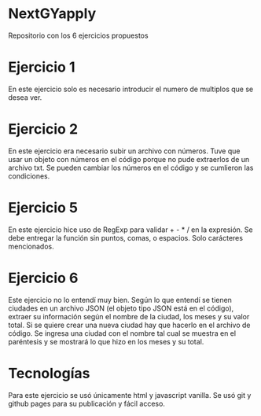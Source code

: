 # NextGYapply
 Repositorio con los 6 ejercicios propuestos

 # Ejercicio 1
 En este ejercicio solo es necesario introducir el numero de multiplos que se desea ver.
 
 # Ejercicio 2
 En este ejercicio era necesario subir un archivo con números. Tuve que usar un objeto con números en el código porque no pude extraerlos de un archivo txt. Se pueden cambiar los números en el código y se cumlieron las condiciones.
 
 # Ejercicio 5
 En este ejercicio hice uso de RegExp para validar + - * / en la expresión. Se debe entregar la función sin puntos, comas, o espacios. Solo carácteres mencionados.
 
 # Ejercicio 6
 Este ejercicio no lo entendí muy bien. Según lo que entendí se tienen ciudades en un archivo JSON (el objeto tipo JSON está en el código), extraer su información según el nombre de la ciudad, los meses y su valor total. Si se quiere crear una nueva ciudad hay que hacerlo en el archivo de código. Se ingresa una ciudad con el nombre tal cual se muestra en el paréntesis y se mostrará lo que hizo en los meses y su total.
 
 # Tecnologías
 
Para este ejercicio se usó únicamente html y javascript vanilla. Se usó git y github pages para su publicación y fácil acceso.
